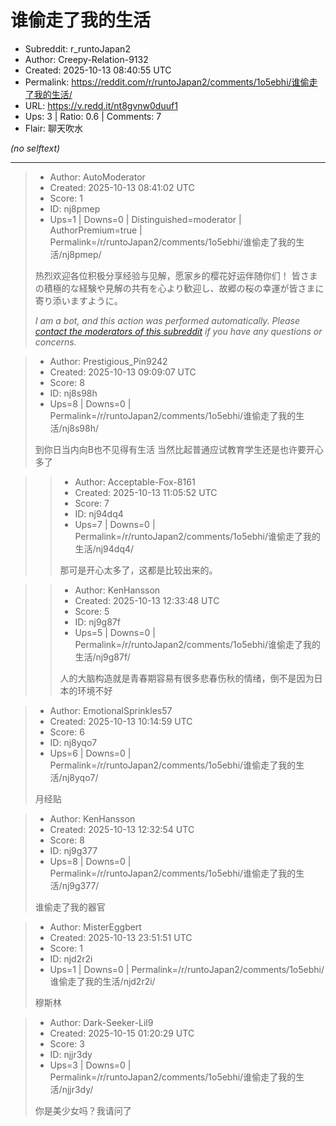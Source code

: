 # 谁偷走了我的生活

- Subreddit: r_runtoJapan2
- Author: Creepy-Relation-9132
- Created: 2025-10-13 08:40:55 UTC
- Permalink: https://reddit.com/r/runtoJapan2/comments/1o5ebhi/谁偷走了我的生活/
- URL: https://v.redd.it/nt8gvnw0duuf1
- Ups: 3 | Ratio: 0.6 | Comments: 7
- Flair: 聊天吹水

_(no selftext)_

---

> - Author: AutoModerator
> - Created: 2025-10-13 08:41:02 UTC
> - Score: 1
> - ID: nj8pmep
> - Ups=1 | Downs=0 | Distinguished=moderator | AuthorPremium=true | Permalink=/r/runtoJapan2/comments/1o5ebhi/谁偷走了我的生活/nj8pmep/
>
> 热烈欢迎各位积极分享经验与见解，愿家乡的樱花好运伴随你们！
> 皆さまの積極的な経験や見解の共有を心より歓迎し、故郷の桜の幸運が皆さまに寄り添いますように。
> 
> *I am a bot, and this action was performed automatically. Please [contact the moderators of this subreddit](/message/compose/?to=/r/runtoJapan2) if you have any questions or concerns.*

> - Author: Prestigious_Pin9242
> - Created: 2025-10-13 09:09:07 UTC
> - Score: 8
> - ID: nj8s98h
> - Ups=8 | Downs=0 | Permalink=/r/runtoJapan2/comments/1o5ebhi/谁偷走了我的生活/nj8s98h/
>
> 到你日当内向B也不见得有生活 当然比起普通应试教育学生还是也许要开心多了

>> - Author: Acceptable-Fox-8161
>> - Created: 2025-10-13 11:05:52 UTC
>> - Score: 7
>> - ID: nj94dq4
>> - Ups=7 | Downs=0 | Permalink=/r/runtoJapan2/comments/1o5ebhi/谁偷走了我的生活/nj94dq4/
>>
>> 那可是开心太多了，这都是比较出来的。

>> - Author: KenHansson
>> - Created: 2025-10-13 12:33:48 UTC
>> - Score: 5
>> - ID: nj9g87f
>> - Ups=5 | Downs=0 | Permalink=/r/runtoJapan2/comments/1o5ebhi/谁偷走了我的生活/nj9g87f/
>>
>> 人的大脑构造就是青春期容易有很多悲春伤秋的情绪，倒不是因为日本的环境不好

> - Author: EmotionalSprinkles57
> - Created: 2025-10-13 10:14:59 UTC
> - Score: 6
> - ID: nj8yqo7
> - Ups=6 | Downs=0 | Permalink=/r/runtoJapan2/comments/1o5ebhi/谁偷走了我的生活/nj8yqo7/
>
> 月经贴

> - Author: KenHansson
> - Created: 2025-10-13 12:32:54 UTC
> - Score: 8
> - ID: nj9g377
> - Ups=8 | Downs=0 | Permalink=/r/runtoJapan2/comments/1o5ebhi/谁偷走了我的生活/nj9g377/
>
> 谁偷走了我的器官

> - Author: MisterEggbert
> - Created: 2025-10-13 23:51:51 UTC
> - Score: 1
> - ID: njd2r2i
> - Ups=1 | Downs=0 | Permalink=/r/runtoJapan2/comments/1o5ebhi/谁偷走了我的生活/njd2r2i/
>
> 穆斯林

> - Author: Dark-Seeker-Lil9
> - Created: 2025-10-15 01:20:29 UTC
> - Score: 3
> - ID: njjr3dy
> - Ups=3 | Downs=0 | Permalink=/r/runtoJapan2/comments/1o5ebhi/谁偷走了我的生活/njjr3dy/
>
> 你是美少女吗？我请问了
